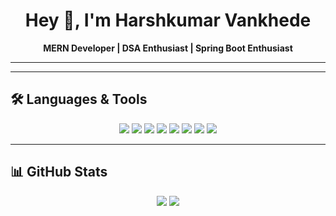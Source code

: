 <h1 align="center">Hey 👋, I'm Harshkumar Vankhede</h1>
<p align="center">
  <b>MERN Developer | DSA Enthusiast | Spring Boot Enthusiast</b>
</p>

---

<!-- ## 🚀 Projects

<p align="center">
  <a href="https://github.com/HarshVankhede/mern-dating-app">
    <img src="https://img.icons8.com/fluency/144/love.png" alt="Dating App" width="100"/>
  </a>
  &nbsp;&nbsp;&nbsp;
  <a href="https://github.com/HarshVankhede/player-auction-platform">
    <img src="https://img.icons8.com/fluency/144/cricket.png" alt="Player Auction" width="100"/>
  </a>
</p> -->

---

## 🛠️ Languages & Tools
<p align="center">
  <img src="https://img.icons8.com/?size=60&id=122637&format=png"/>
  <img src="https://img.icons8.com/?size=96&id=hsPbhkOH4FMe&format=png"/>
  <img src="https://img.icons8.com/?size=80&id=WNoJgbzDr3i2&format=png"/>
  <img src="https://img.icons8.com/?size=160&id=tBBf3P8HL0vR&format=png"/>
  <img src="https://img.icons8.com/?size=96&id=13679&format=png"/>
  <img src="https://img.icons8.com/?size=96&id=108784&format=png"/>
  <img src="https://img.icons8.com/?size=96&id=v8RpPQUwv0N8&format=png"/>
  <img src="https://img.icons8.com/?size=96&id=21278&format=png"/>


</p>

---

## 📊 GitHub Stats
<p align="center">
  <img src="https://github-readme-stats.vercel.app/api?username=HarshVankhede&show_icons=true&theme=radical"/>
  <img src="https://github-readme-streak-stats.herokuapp.com/?user=HarshVankhede&theme=radical"/>
</p>
